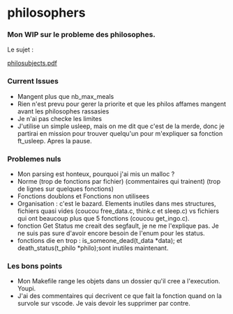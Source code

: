 # philosophers

### Mon WIP sur le probleme des philosophes.

Le sujet :

[philosubjects.pdf](https://github.com/leitn/philosophers/files/12674668/philosubjects.pdf)

### Current Issues

- Mangent plus que nb_max_meals
- Rien n'est prevu pour gerer la priorite et que les philos affames mangent avant les philosophes rassasies
- Je n'ai pas checke les limites
- J'utilise un simple usleep, mais on me dit que c'est de la merde, donc je partirai en mission pour trouver quelqu'un pour m'expliquer sa fonction ft_usleep. Apres la pause.


### Problemes nuls
- Mon parsing est honteux, pourquoi j'ai mis un malloc ?
- Norme (trop de fonctions par fichier) (commentaires qui trainent) (trop de lignes sur quelques fonctions)
- Fonctions doublons et Fonctions non utilisees
- Organisation : c'est le bazard. Elements inutiles dans mes structures, fichiers quasi vides (coucou free_data.c, think.c et sleep.c) vs fichiers qui ont beaucoup plus que 5 fonctions (coucou get_ingo.c).
- fonction Get Status me creait des segfault, je ne me l'explique pas. Je ne suis pas sure d'avoir encore besoin de l'enum pour les status.
- fonctions die en trop :  is_someone_dead(t_data *data); et death_status(t_philo *philo);sont inutiles maintenant.

### Les bons points
- Mon Makefile range les objets dans un dossier qu'il cree a l'execution. Youpi.
- J'ai des commentaires qui decrivent ce que fait la fonction quand on la survole sur vscode. Je vais devoir les supprimer par contre.

